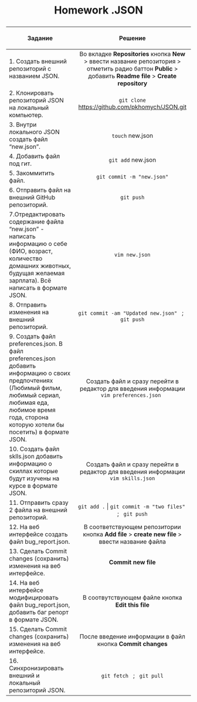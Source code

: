 # <p style="text-align: center;"> Homework .JSON </p>

| <p style="text-align: center;">Задание</p> |<p style="text-align: center;">Решение</p> |
|:---------- |:------------:|
|1. Создать внешний репозиторий c названием JSON. | Во вкладке **Repositories** кнопка **New** > ввести название репозитория > отметить радио баттон **Public** > добавить **Readme file** > **Create repository**
|2. Клонировать репозиторий JSON на локальный компьютер. | `git clone` https://github.com/pkhomych/JSON.git |
|3. Внутри локального JSON создать файл “new.json”. | `touch` new.json
|4. Добавить файл под гит. | `git add` new.json
|5. Закоммитить файл. | `git commit -m "new.json"`
|6. Отправить файл на внешний GitHub репозиторий. | `git push`
|7.Отредактировать содержание файла “new.json” - написать информацию о себе (ФИО, возраст, количество домашних животных, будущая желаемая зарплата). Всё написать в формате JSON. | `vim new.json`
|8. Отправить изменения на внешний репозиторий. | `git commit -am "Updated new.json"` &nbsp;  ; &nbsp;  `git push`
|9. Создать файл preferences.json. В файл preferences.json добавить информацию о своих предпочтениях (Любимый фильм, любимый сериал, любимая еда, любимое время года, сторона которую хотели бы посетить) в формате JSON. | Создать файл и сразу перейти в редактор для введения информации `vim preferences.json `
|10. Создать файл sklls.json добавить информацию о скиллах которые будут изучены на курсе в формате JSON. | Создать файл и сразу перейти в редактор для введения информации `vim skills.json`
|11. Отправить сразу  2 файла на внешний репозиторий. | `git add .` &#124; `git commit -m "two files"`&nbsp;  ; &nbsp; `git push`
|12. На веб интерфейсе создать файл bug_report.json. | В соответствующем репозитории кнопка **Add file** > **create new file** > ввести название файла
|13. Сделать Commit changes (сохранить) изменения на веб интерфейсе. | **Commit new file**
|14. На веб интерфейсе модифицировать файл bug_report.json, добавить баг репорт в формате JSON. | В соотвутствующем файле кнопка **Edit this file** 
|15. Сделать Commit changes (сохранить) изменения на веб интерфейсе. | После введение информации в файл кнопка **Commit changes**
|16. Синхронизировать внешний и локальный репозиторий JSON. | `git fetch` &nbsp;  ; &nbsp;  `git pull`